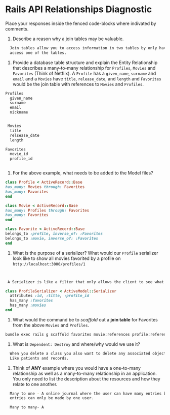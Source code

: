 # Rails API Relationships Diagnostic

Place your responses inside the fenced code-blocks where indivated by comments.

1.  Describe a reason why a join tables may be valuable.

```sh
  Join tables allow you to access information in two tables by only having to
  access one of the tables.
```

1.  Provide a database table structure and explain the Entity Relationship that
describes a many-to-many relationship for `Profiles`, `Movies` and `Favorites`
(Think of Netflix). A `Profile` has a `given_name`, `surname` and `email` and a
`Movies` have `title`, `release_date`, and `length` and `Favorites` would be the
join table with references to `Movies` and `Profiles`.

```sh
Profiles
  given_name
  surname
  email
  nickname


 Movies
  title
  relsease_date
  length

Favorites
  movie_id
  profile_id



```

1.  For the above example, what needs to be added to the Model files?

```rb
class Profile < ActiveRecord::Base
has_many: Movies through: Favorites
has_many: Favorites
end
```

```rb
class Movie < ActiveRecord::Base
has_many: Profiles through: Favorites
has_many: Favorites
end
```

```rb
class Favorite < ActiveRecord::Base
belongs_to :profile, inverse_of: :Favorites
belongs_to :movie, inverse_of: :Favorites
end
```

1.  What is the purpose of a serializer? What would our `Profile` serializer look
like to show all movies favorited by a profile on
`http://localhost:3000/profiles/1`

```sh


 A Serializer is like a filter that only allows the client to see what you want
```

```rb
class ProfileSerializer < ActiveModel::Serializer
  attributes :id, :title, :profile_id
  has_many :favorites
  has_many :movies
end
```

1.  What would the command be to _scaffold_ out a **join table** for Favorites from
the above `Movies` and `Profiles`.

```sh
bundle exec rails g scaffold favorites movie:references profile:references

```

1.  What is `Dependent: Destroy` and where/why would we use it?

```sh
  When you delete a class you also want to delete any associated objects.
  Like patients and records.
```

1.  Think of **ANY** example where you would have a one-to-many relationship as well
as a many-to-many relationship in an application. You only need to list the
description about the resources and how they relate to one another.

```sh
  Many to one - A online journal where the user can have many entries but
  entries can only be made by one user.

  Many to many- A 
```
